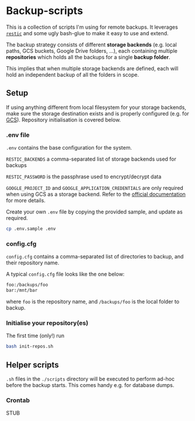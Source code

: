 # Backup-scripts

This is a collection of scripts I'm using for remote backups.
It leverages [`restic`](https://github.com/restic/restic) and some ugly bash-glue to make it easy to use and extend.

The backup strategy consists of different **storage backends** (e.g. local paths, GCS buckets, Google Drive folders, ...), each containing multiple **repositories** which holds all the backups for a single **backup folder**.

This implies that when multiple storage backends are defined, each will hold an independent backup of all the folders in scope.

## Setup

If using anything different from local filesystem for your storage backends, make sure the storage destination exists and is properly configured (e.g. for [GCS](https://restic.readthedocs.io/en/stable/030_preparing_a_new_repo.html#google-cloud-storage)). Repository initialisation is covered below.

### .env file

`.env` contains the base configuration for the system.

`RESTIC_BACKENDS` a comma-separated list of storage backends used for backups

`RESTIC_PASSWORD` is the passphrase used to encrypt/decrypt data

`GOOGLE_PROJECT_ID` and `GOOGLE_APPLICATION_CREDENTIALS` are only required when using GCS as a storage backend. Refer to the [official documentation](https://restic.readthedocs.io/en/stable/030_preparing_a_new_repo.html#google-cloud-storage) for more details.

Create your own `.env` file by copying the provided sample, and update as required.

```bash
cp .env.sample .env
```


### config.cfg

`config.cfg` contains a comma-separated list of directories to backup, and their repository name.

A typical `config.cfg` file looks like the one below:

```bash
foo:/backups/foo
bar:/mnt/bar
```

where `foo` is the repository name, and `/backups/foo` is the local folder to backup.

### Initialise your repository(es)

The first time (only!) run

```bash
bash init-repos.sh
```

## Helper scripts

`.sh` files in the `./scripts` directory will be executed to perform ad-hoc before the backup starts. This comes handy e.g. for database dumps.


### Crontab 
STUB